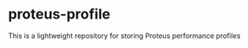 proteus-profile
===============

This is a lightweight repository for storing Proteus performance profiles
